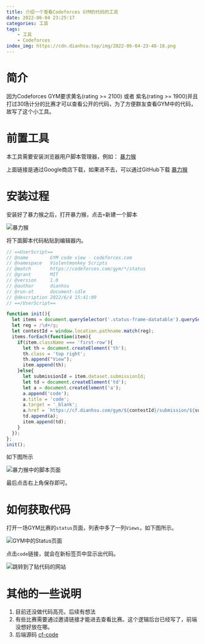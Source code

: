 ```yaml
---
title: 介绍一个查看Codeforces GYM的代码的工具
date: 2022-06-04 23:25:17
categories: 工具
tags:
    - 工具
    - Codeforces
index_img: https://cdn.dianhsu.top/img/2022-06-04-23-48-18.png
---
```


# 简介
因为Codeforces GYM要求黄名(rating >= 2100) 或者 紫名(rating >= 1900)并且打过30场计分的比赛才可以查看公开的代码，为了方便群友查看GYM中的代码，故写了这个小工具。

# 前置工具
本工具需要安装浏览器用户脚本管理器，例如： [暴力猴](https://chrome.google.com/webstore/detail/violent-monkey/jinjaccalgkegednnccohejagnlnfdag)

上面链接是通过Google商店下载，如果进不去，可以通过GitHub下载 [暴力猴](https://github.com/violentmonkey/violentmonkey/releases)

# 安装过程

安装好了暴力猴之后，打开暴力猴，点击`+`新建一个脚本

![暴力猴](https://cdn.dianhsu.top/img/2022-06-04-23-37-06.png)

将下面脚本代码粘贴到编辑器内。

```javascript
// ==UserScript==
// @name        GYM code view - codeforces.com
// @namespace   Violentmonkey Scripts
// @match       https://codeforces.com/gym/*/status
// @grant       MIT
// @version     1.0
// @author      dianhsu
// @run-at      document-idle
// @description 2022/6/4 15:41:09
// ==/UserScript==

function init(){
  let items = document.querySelector('.status-frame-datatable').querySelectorAll('tr')
  let reg = /\d+/g;
  let contestId = window.location.pathname.match(reg);
  items.forEach(function(item){
    if(item.className === 'first-row'){
      let th = document.createElement('th');
      th.class = 'top right';
      th.append("View");
      item.append(th);
    }else{
      let submissionId = item.dataset.submissionId;
      let td = document.createElement('td');
      let a = document.createElement('a');
      a.append('code');
      a.title = 'code';
      a.target = '_blank';
      a.href = `https://cf.dianhsu.com/gym/${contestId}/submission/${submissionId}`;
      td.append(a);
      item.append(td);
    }
  });
};
init();
```
如下图所示

![暴力猴中的脚本页面](https://cdn.dianhsu.top/img/2022-06-04-23-39-20.png)

最后点击右上角保存即可。

# 如何获取代码

打开一场GYM比赛的`status`页面，列表中多了一列`Views`，如下图所示。

![GYM中的Status页面](https://cdn.dianhsu.top/img/2022-06-04-23-42-20.png)

点击`code`链接，就会在新标签页中显示出代码。

![跳转到了贴代码的网站](https://cdn.dianhsu.top/img/2022-06-04-23-44-21.png)

# 其他的一些说明

1. 目前还没做代码高亮，后续有想法
2. 有些比赛需要通过邀请链接才能进去查看比赛。这个逻辑后台已经写了，前端没想好放在哪。
3. 后端源码 [cf-code](https://github.com/dianhsu/cf-code)
